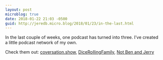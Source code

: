 ```yaml
---
layout: post
microblog: true
date: 2018-01-22 21:03 -0500
guid: http://jeredb.micro.blog/2018/01/23/in-the-last.html
---
```

In the last couple of weeks, one podcast has turned into three. I’ve created a little podcast network of my own.

Check them out: [coversation.show](http://conversation.show), [DiceRollingFamily](http://dicerolling.family), [Not Ben and Jerry](http://notbenandjerry.com)
